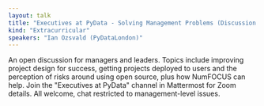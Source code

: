 ```yaml
---
layout: talk
title: "Executives at PyData - Solving Management Problems (Discussion session)"
kind: "Extracurricular"
speakers: "Ian Ozsvald (PyDataLondon)"
---
```


An open discussion for managers and leaders. Topics include improving project design for success, getting projects deployed to users and the perception of risks around using open source, plus how NumFOCUS can help. Join the "Executives at PyData" channel in Mattermost for Zoom details. All welcome, chat restricted to management-level issues.
